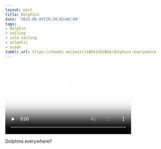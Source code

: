 ```yaml
---
layout: post
title: Dolphins
date: '2015-05-03T20:34:02+02:00'
tags:
- dolphin
- sailing
- solo sailing
- atlantic
- ocean
tumblr_url: https://thembi.me/post/118043262864/dolphins-everywhere
---
```

<video id="embed-5db26a885dfdf194350761" class="crt-video crt-skin-default" width="400" height="225" poster="https://66.media.tumblr.com/tumblr_nnse7abP0A1tq106b_frame1.jpg" preload="none" muted data-crt-video data-crt-options='{"autoheight":null,"duration":41,"hdUrl":"https://ve.media.tumblr.com/tumblr_nnse7abP0A1tq106b_720.mp4","filmstrip":{"url":"https://38.media.tumblr.com/previews/tumblr_nnse7abP0A1tq106b_filmstrip.jpg","width":"200","height":"112"}}' crossorigin="anonymous">
    <source src="https://ve.media.tumblr.com/tumblr_nnse7abP0A1tq106b_480.mp4" type="video/mp4">
</source></video>  

Dolphins everywhere!!

